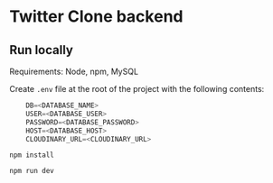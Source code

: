 # Twitter Clone backend

## Run locally

Requirements: Node, npm, MySQL

Create `.env` file at the root of the project with the following contents:

```javascript
    DB=<DATABASE_NAME>
    USER=<DATABASE_USER>
    PASSWORD=<DATABASE_PASSWORD>
    HOST=<DATABASE_HOST>
    CLOUDINARY_URL=<CLOUDINARY_URL>
```

`npm install`

`npm run dev`
